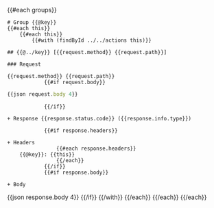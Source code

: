 {{#each groups}}

    # Group {{@key}} 
    {{#each this}}
        {{#each this}}
            {{#with (findById ../../actions this)}}

    ## {{@../key}} [{{request.method}} {{request.path}}]
    
    ### Request

    {{request.method}} {{request.path}}
                {{#if request.body}}
```javascript          
{{json request.body 4}}
```
                {{/if}}

    + Response {{response.status.code}} ({{response.info.type}})

                {{#if response.headers}}

    + Headers
                    {{#each response.headers}}
        {{@key}}: {{this}}
                    {{/each}}
                {{/if}}
                {{#if response.body}}

    + Body

{{json response.body 4}}
                {{/if}}
            {{/with}}
        {{/each}}
    {{/each}}
{{/each}}